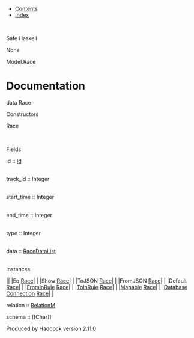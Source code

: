 -   [Contents](index.html)
-   [Index](doc-index.html)

 

Safe Haskell

None

Model.Race

Documentation
=============

data Race

Constructors

Race

 

Fields

id :: [Id](Model-General.html#t:Id)  
 

track\_id :: Integer  
 

start\_time :: Integer  
 

end\_time :: Integer  
 

type :: Integer  
 

data :: [RaceDataList](Data-RacingNew.html#t:RaceDataList)  
 

Instances

||
|Eq [Race](Model-Race.html#t:Race)| |
|Show [Race](Model-Race.html#t:Race)| |
|ToJSON [Race](Model-Race.html#t:Race)| |
|FromJSON [Race](Model-Race.html#t:Race)| |
|Default [Race](Model-Race.html#t:Race)| |
|[FromInRule](Data-InRules.html#t:FromInRule) [Race](Model-Race.html#t:Race)| |
|[ToInRule](Data-InRules.html#t:ToInRule) [Race](Model-Race.html#t:Race)| |
|[Mapable](Model-General.html#t:Mapable) [Race](Model-Race.html#t:Race)| |
|[Database](Model-General.html#t:Database) [Connection](Data-SqlTransaction.html#t:Connection) [Race](Model-Race.html#t:Race)| |

relation :: [RelationM](Data-Relation.html#t:RelationM)

schema :: [[Char]]

Produced by [Haddock](http://www.haskell.org/haddock/) version 2.11.0
